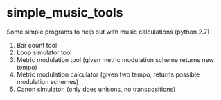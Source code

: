 # simple_music_tools
Some simple programs to help out with music calculations (python 2.7)

1) Bar count tool
2) Loop simulator tool
3) Metric modulation tool (given metric modulation scheme returns new tempo)
4) Metric modulation calculator (given two tempo, returns possible modulation schemes)
5) Canon simulator. (only does unisons, no transpositions)



